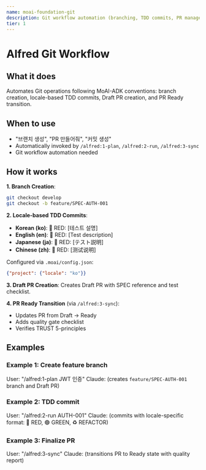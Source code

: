 ```yaml
---
name: moai-foundation-git
description: Git workflow automation (branching, TDD commits, PR management)
tier: 1
---
```


# Alfred Git Workflow

## What it does

Automates Git operations following MoAI-ADK conventions: branch creation, locale-based TDD commits, Draft PR creation, and PR Ready transition.

## When to use

- "브랜치 생성", "PR 만들어줘", "커밋 생성"
- Automatically invoked by `/alfred:1-plan`, `/alfred:2-run`, `/alfred:3-sync`
- Git workflow automation needed

## How it works

**1. Branch Creation**:
```bash
git checkout develop
git checkout -b feature/SPEC-AUTH-001
```

**2. Locale-based TDD Commits**:
- **Korean (ko)**: 🔴 RED: [테스트 설명]
- **English (en)**: 🔴 RED: [Test description]
- **Japanese (ja)**: 🔴 RED: [テスト説明]
- **Chinese (zh)**: 🔴 RED: [测试说明]

Configured via `.moai/config.json`:
```json
{"project": {"locale": "ko"}}
```

**3. Draft PR Creation**:
Creates Draft PR with SPEC reference and test checklist.

**4. PR Ready Transition** (via `/alfred:3-sync`):
- Updates PR from Draft → Ready
- Adds quality gate checklist
- Verifies TRUST 5-principles

## Examples

### Example 1: Create feature branch
User: "/alfred:1-plan JWT 인증"
Claude: (creates `feature/SPEC-AUTH-001` branch and Draft PR)

### Example 2: TDD commit
User: "/alfred:2-run AUTH-001"
Claude: (commits with locale-specific format: 🔴 RED, 🟢 GREEN, ♻️ REFACTOR)

### Example 3: Finalize PR
User: "/alfred:3-sync"
Claude: (transitions PR to Ready state with quality report)